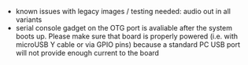 - known issues with legacy images / testing needed: audio out in all variants
- serial console gadget on the OTG port is avaliable after the system boots up. Please make sure that board is properly powered (i.e. with microUSB Y cable or via GPIO pins) because a standard PC USB port will not provide enough current to the board